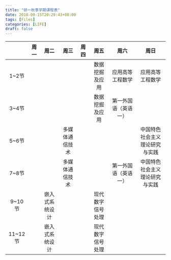 ```yaml
---
title: "研一秋季学期课程表"
date: 2018-09-15T20:29:43+08:00
tags: [Files]
categories: [LIFE]
draft: false
---
```


||周一|周二|周三|周四|周五|周六|周日|
|:-:|:-:|:-:|:-:|:-:|:-:|:-:|:-:|
|1~2节|||||数据挖掘及应用|应用高等工程数学|应用高等工程数学|
|3~4节|||||数据挖掘及应用|第一外国语（英语一）||
|5~6节|||多媒体通信技术||||中国特色社会主义理论研究与实践|
|7~8节|||多媒体通信技术|||第一外国语（英语一）|中国特色社会主义理论研究与实践|
|9~10节||嵌入式系统设计|||现代数字信号处理|||
|11~12节||嵌入式系统设计|||现代数字信号处理|||
